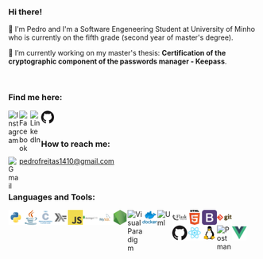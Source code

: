 ### Hi there!


👋 I'm Pedro and I'm a Software Engeneering Student at University of Minho who is currently on the fifth grade (second year of master's degree).

🔭  I’m currently working on my master's thesis: **Certification of the cryptographic component of the passwords manager - Keepass**.

<br/>

### Find me here:
[<img align="left" alt="Instagram" width="22px" src="https://cdn.jsdelivr.net/npm/simple-icons@v3/icons/instagram.svg" />][instagram]
[<img align="left" alt="Facebook" width="22px" src="https://cdn.jsdelivr.net/npm/simple-icons@v3/icons/facebook.svg" />][facebook]
[<img align="left" alt="LinkedIn" width="22px" src="https://cdn.jsdelivr.net/npm/simple-icons@v3/icons/linkedin.svg" />][linkedin]
[<img align="left" alt="GitHub" width="26px" src="https://raw.githubusercontent.com/github/explore/78df643247d429f6cc873026c0622819ad797942/topics/github/github.png" />][github]

<br/>
<br/>

### How to reach me:
<img align="left" alt="Gmail" width="22px" src="https://cdn.jsdelivr.net/npm/simple-icons@v3/icons/gmail.svg" /> pedrofreitas1410@gmail.com

<br/>

### Languages and Tools:
[<img align="left" alt="Python" width="30px" src="https://raw.githubusercontent.com/github/explore/80688e429a7d4ef2fca1e82350fe8e3517d3494d/topics/python/python.png" />][python]
[<img align="left" alt="Java" width="30px" src="https://raw.githubusercontent.com/github/explore/80688e429a7d4ef2fca1e82350fe8e3517d3494d/topics/java/java.png"/>][java]
[<img align="left" alt="C" width="30px" src="https://raw.githubusercontent.com/github/explore/80688e429a7d4ef2fca1e82350fe8e3517d3494d/topics/c/c.png" />][c]
[<img align="left" alt="Haskell" width="30px" src="https://raw.githubusercontent.com/github/explore/80688e429a7d4ef2fca1e82350fe8e3517d3494d/topics/haskell/haskell.png" />][haskell]
[<img align="left" alt="Javascript" width="30px" src="https://raw.githubusercontent.com/github/explore/80688e429a7d4ef2fca1e82350fe8e3517d3494d/topics/javascript/javascript.png" />][javascript]
[<img align="left" alt="MongoDB" width="30px" src="https://raw.githubusercontent.com/github/explore/80688e429a7d4ef2fca1e82350fe8e3517d3494d/topics/mongodb/mongodb.png" />][mongo]
[<img align="left" alt="MySql" width="30px" src="https://raw.githubusercontent.com/github/explore/80688e429a7d4ef2fca1e82350fe8e3517d3494d/topics/mysql/mysql.png" />][mysql]
[<img align="left" alt="NodeJS" width="30px" src="https://raw.githubusercontent.com/github/explore/80688e429a7d4ef2fca1e82350fe8e3517d3494d/topics/nodejs/nodejs.png" />][nodejs]
[<img align="left" alt="VisualParadigm" width="30px" src="https://forums.visual-paradigm.com/uploads/default/original/2X/6/6d10753eda994cb828d6d182304d2c9929ae85c1.png"/>][visualparadigm]
[<img align="left" alt="Docker" width="30px" src="https://raw.githubusercontent.com/github/explore/80688e429a7d4ef2fca1e82350fe8e3517d3494d/topics/docker/docker.png" />][docker]
[<img align="left" alt="Uml" width="30px" src="https://upload.wikimedia.org/wikipedia/commons/thumb/d/d5/UML_logo.svg/220px-UML_logo.svg.png" />][uml]
[<img align="left" alt="Flask" width="30px" src="https://raw.githubusercontent.com/github/explore/80688e429a7d4ef2fca1e82350fe8e3517d3494d/topics/flask/flask.png" />][flask]
[<img align="left" alt="html" width="30px" src="https://raw.githubusercontent.com/github/explore/80688e429a7d4ef2fca1e82350fe8e3517d3494d/topics/html/html.png" />][html]
[<img align="left" alt="Bootstrap" width="30px" src="https://raw.githubusercontent.com/github/explore/80688e429a7d4ef2fca1e82350fe8e3517d3494d/topics/bootstrap/bootstrap.png" />][bootstrap]
[<img align="left" alt="Github" width="30px" src="https://raw.githubusercontent.com/github/explore/80688e429a7d4ef2fca1e82350fe8e3517d3494d/topics/git/git.png" />][git]
<br />


[<img align="left" alt="Github" width="30px" src="https://raw.githubusercontent.com/github/explore/78df643247d429f6cc873026c0622819ad797942/topics/github/github.png"/>][github]
[<img align="left" alt="React" width="30px" src="https://raw.githubusercontent.com/github/explore/80688e429a7d4ef2fca1e82350fe8e3517d3494d/topics/react/react.png" />][react]
[<img align="left" alt="Linux" width="30px" src="https://raw.githubusercontent.com/github/explore/80688e429a7d4ef2fca1e82350fe8e3517d3494d/topics/linux/linux.png" />][linux]
[<img align="left" alt="Postman" width="30px" src="https://ww1.prweb.com/prfiles/2018/10/05/16050123/postman-logo-vert-2018.png"/>][postman]
[<img align="left" alt="Vue" width="30px" src="https://raw.githubusercontent.com/github/explore/80688e429a7d4ef2fca1e82350fe8e3517d3494d/topics/vue/vue.png" />][vue]


  






<!--
**PedroFreitas90/PedroFreitas90** is a ✨ _special_ ✨ repository because its `README.md` (this file) appears on your GitHub profile.

<br/>
<br/>
<img align="left" alt="Pedro's Github Stats" src="https://github-readme-stats.vercel.app/api?username=PedroFreitas90&show_icons=true&hide_border=tru" />



Here are some ideas to get you started:

- 🔭 I’m currently working on ...
- 🌱 I’m currently learning ...
- 👯 I’m looking to collaborate on ...
- 🤔 I’m looking for help with ...
- 💬 Ask me about ...
- 📫 How to reach me: ...
- 😄 Pronouns: ...
- ⚡ Fun fact: ...
-->

[instagram]: https://www.instagram.com/pedro.freitas90/
[github]: https://github.com/PedroFreitas90
[linkedin]: https://www.linkedin.com/in/pedrofreitas90/
[facebook]: https://www.facebook.com/pedrooofreitas90/

[python]: https://www.python.org/
[java]: https://java.com/en/
[haskell]: https://www.haskell.org/
[c]:https://www.iso.org/standard/74528.html
[javascript]: https://www.javascript.com/
[mongo]: https://www.mongodb.com/
[mysql]: https://www.mysql.com/
[nodejs]: https://nodejs.org/en/
[visualparadigm]: https://www.visual-paradigm.com/
[docker]: https://www.docker.com/
[uml]: https://www.uml.org/
[flask]: https://flask.palletsprojects.com/en/1.1.x/
[html]: https://html.spec.whatwg.org/
[bootstrap]: https://getbootstrap.com/
[github]: https://github.com
[react]: https://reactjs.org/
[linux]: https://www.linux.org/
[postman]: https://www.postman.com/ 
[vue]: https://vuejs.org/
[git]: https://git-scm.com/
